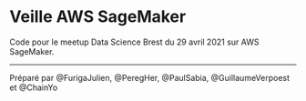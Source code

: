 # Veille AWS SageMaker

Code pour le meetup Data Science Brest du 29 avril 2021 sur AWS SageMaker.

---

Préparé par @FurigaJulien, @PeregHer, @PaulSabia, @GuillaumeVerpoest et @ChainYo
